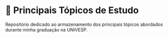 # 🐲 Principais Tópicos de Estudo

Repositório dedicado ao armazenamento dos principais tópicos abordados durante minha graduação na UNIVESP.

